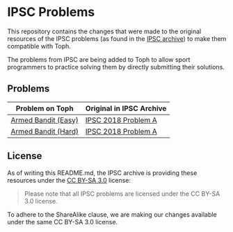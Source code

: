 # IPSC Problems

This repository contains the changes that were made to the original resources of the IPSC problems (as found in the [IPSC archive](https://ipsc.ksp.sk/archive)) to make them compatible with Toph.

The problems from IPSC are being added to Toph to allow sport programmers to practice solving them by directly submitting their solutions.

## Problems

| Problem on Toph | Original in IPSC Archive |
| --- | --- |
| [Armed Bandit (Easy)](https://toph.co/p/armed-bandit-easy) | [IPSC 2018 Problem A](https://ipsc.ksp.sk/2018/real/problems/a.html) |
| [Armed Bandit (Hard)](https://toph.co/p/armed-bandit-hard) | [IPSC 2018 Problem A](https://ipsc.ksp.sk/2018/real/problems/a.html) |

## License

As of writing this README.md, the IPSC archive is providing these resources under the [CC BY-SA 3.0](https://creativecommons.org/licenses/by-sa/3.0/) license:

> Please note that all IPSC problems are licensed under the CC BY-SA 3.0 license.

To adhere to the ShareAlike clause, we are making our changes available under the same CC BY-SA 3.0 license.